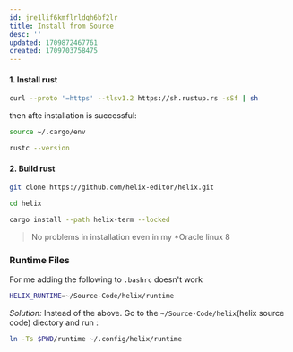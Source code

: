 ```yaml
---
id: jre1lif6kmflrldqh6bf2lr
title: Install from Source
desc: ''
updated: 1709872467761
created: 1709703758475
---
```


#### 1. Install rust

```bash
curl --proto '=https' --tlsv1.2 https://sh.rustup.rs -sSf | sh
```

then afte installation is successful:

```bash
source ~/.cargo/env 
```

```bash
rustc --version
```

#### 2. Build rust

```bash
git clone https://github.com/helix-editor/helix.git
```

```bash
cd helix
```

```bash
cargo install --path helix-term --locked
```

> No problems in installation even in my *Oracle linux 8

### Runtime Files
For me adding the following to `.bashrc` doesn't work
```bash
HELIX_RUNTIME=~/Source-Code/helix/runtime

```

*Solution:* Instead of the above. Go to the `~/Source-Code/helix`(helix source code) diectory and run :
```bash
ln -Ts $PWD/runtime ~/.config/helix/runtime
```

